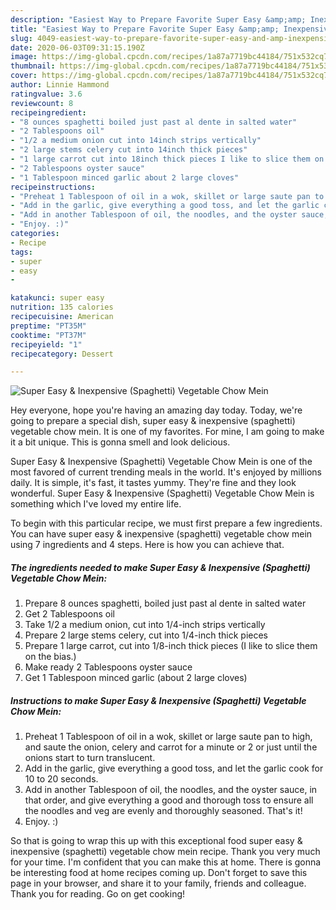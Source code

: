 ```yaml
---
description: "Easiest Way to Prepare Favorite Super Easy &amp;amp; Inexpensive (Spaghetti) Vegetable Chow Mein"
title: "Easiest Way to Prepare Favorite Super Easy &amp;amp; Inexpensive (Spaghetti) Vegetable Chow Mein"
slug: 4049-easiest-way-to-prepare-favorite-super-easy-and-amp-inexpensive-spaghetti-vegetable-chow-mein
date: 2020-06-03T09:31:15.190Z
image: https://img-global.cpcdn.com/recipes/1a87a7719bc44184/751x532cq70/super-easy-inexpensive-spaghetti-vegetable-chow-mein-recipe-main-photo.jpg
thumbnail: https://img-global.cpcdn.com/recipes/1a87a7719bc44184/751x532cq70/super-easy-inexpensive-spaghetti-vegetable-chow-mein-recipe-main-photo.jpg
cover: https://img-global.cpcdn.com/recipes/1a87a7719bc44184/751x532cq70/super-easy-inexpensive-spaghetti-vegetable-chow-mein-recipe-main-photo.jpg
author: Linnie Hammond
ratingvalue: 3.6
reviewcount: 8
recipeingredient:
- "8 ounces spaghetti boiled just past al dente in salted water"
- "2 Tablespoons oil"
- "1/2 a medium onion cut into 14inch strips vertically"
- "2 large stems celery cut into 14inch thick pieces"
- "1 large carrot cut into 18inch thick pieces I like to slice them on the bias"
- "2 Tablespoons oyster sauce"
- "1 Tablespoon minced garlic about 2 large cloves"
recipeinstructions:
- "Preheat 1 Tablespoon of oil in a wok, skillet or large saute pan to high, and saute the onion, celery and carrot for a minute or 2 or just until the onions start to turn translucent."
- "Add in the garlic, give everything a good toss, and let the garlic cook for 10 to 20 seconds."
- "Add in another Tablespoon of oil, the noodles, and the oyster sauce, in that order, and give everything a good and thorough toss to ensure all the noodles and veg are evenly and thoroughly seasoned. That&#39;s it!"
- "Enjoy. :)"
categories:
- Recipe
tags:
- super
- easy
- 

katakunci: super easy  
nutrition: 135 calories
recipecuisine: American
preptime: "PT35M"
cooktime: "PT37M"
recipeyield: "1"
recipecategory: Dessert

---
```



![Super Easy &amp; Inexpensive (Spaghetti) Vegetable Chow Mein](https://img-global.cpcdn.com/recipes/1a87a7719bc44184/751x532cq70/super-easy-inexpensive-spaghetti-vegetable-chow-mein-recipe-main-photo.jpg)

Hey everyone, hope you're having an amazing day today. Today, we're going to prepare a special dish, super easy &amp; inexpensive (spaghetti) vegetable chow mein. It is one of my favorites. For mine, I am going to make it a bit unique. This is gonna smell and look delicious.



Super Easy &amp; Inexpensive (Spaghetti) Vegetable Chow Mein is one of the most favored of current trending meals in the world. It's enjoyed by millions daily. It is simple, it's fast, it tastes yummy. They're fine and they look wonderful. Super Easy &amp; Inexpensive (Spaghetti) Vegetable Chow Mein is something which I've loved my entire life.


To begin with this particular recipe, we must first prepare a few ingredients. You can have super easy &amp; inexpensive (spaghetti) vegetable chow mein using 7 ingredients and 4 steps. Here is how you can achieve that.

<!--inarticleads1-->

##### The ingredients needed to make Super Easy &amp; Inexpensive (Spaghetti) Vegetable Chow Mein:

1. Prepare 8 ounces spaghetti, boiled just past al dente in salted water
1. Get 2 Tablespoons oil
1. Take 1/2 a medium onion, cut into 1/4-inch strips vertically
1. Prepare 2 large stems celery, cut into 1/4-inch thick pieces
1. Prepare 1 large carrot, cut into 1/8-inch thick pieces (I like to slice them on the bias.)
1. Make ready 2 Tablespoons oyster sauce
1. Get 1 Tablespoon minced garlic (about 2 large cloves)




<!--inarticleads2-->

##### Instructions to make Super Easy &amp; Inexpensive (Spaghetti) Vegetable Chow Mein:

1. Preheat 1 Tablespoon of oil in a wok, skillet or large saute pan to high, and saute the onion, celery and carrot for a minute or 2 or just until the onions start to turn translucent.
1. Add in the garlic, give everything a good toss, and let the garlic cook for 10 to 20 seconds.
1. Add in another Tablespoon of oil, the noodles, and the oyster sauce, in that order, and give everything a good and thorough toss to ensure all the noodles and veg are evenly and thoroughly seasoned. That&#39;s it!
1. Enjoy. :)




So that is going to wrap this up with this exceptional food super easy &amp; inexpensive (spaghetti) vegetable chow mein recipe. Thank you very much for your time. I'm confident that you can make this at home. There is gonna be interesting food at home recipes coming up. Don't forget to save this page in your browser, and share it to your family, friends and colleague. Thank you for reading. Go on get cooking!
